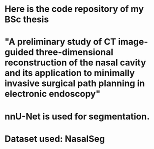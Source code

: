 # Here is the code repository of my BSc thesis
# "A preliminary study of CT image-guided three-dimensional reconstruction of the nasal cavity and its application to minimally invasive surgical path planning in electronic endoscopy"

# nnU-Net is used for segmentation.
# Dataset used: NasalSeg
